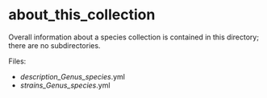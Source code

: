 # about_this_collection

Overall information about a species collection is contained in this directory; there are no subdirectories.

Files:
- _description_Genus_species_.yml
- _strains_Genus_species_.yml

